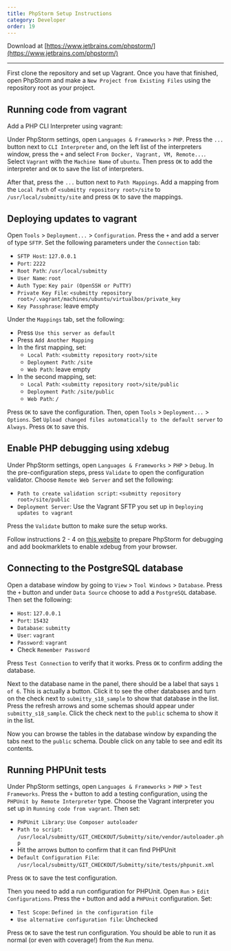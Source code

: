 ```yaml
---
title: PhpStorm Setup Instructions
category: Developer
order: 19
---
```


Download at [https://www.jetbrains.com/phpstorm/](https://www.jetbrains.com/phpstorm/)

---


First clone the repository and set up Vagrant. Once you have that finished, open PhpStorm and make a `New Project from Existing Files` using the repository root as your project.

## Running code from vagrant

Add a PHP CLI Interpreter using vagrant:

Under PhpStorm settings, open `Languages & Frameworks` > `PHP`. Press the `...` button next to `CLI Interpreter` and, on the left list of the interpreters window, press the `+` and select `From Docker, Vagrant, VM, Remote...`. Select `Vagrant` with the `Machine Name` of `ubuntu`. Then press `OK` to add the interpreter and `OK` to save the list of interpreters.

After that, press the `...` button next to `Path Mappings`. Add a mapping from the `Local Path` of `<submitty repository root>/site` to `/usr/local/submitty/site` and press `OK` to save the mappings.

## Deploying updates to vagrant

Open `Tools` > `Deployment...` > `Configuration`. Press the `+` and add a server of type `SFTP`. Set the following parameters under the `Connection` tab:

- `SFTP Host`: `127.0.0.1`
- `Port`: `2222`
- `Root Path`: `/usr/local/submitty`
- `User Name`: `root`
- `Auth Type`: `Key pair (OpenSSH or PuTTY)`
- `Private Key File`: `<submitty repository root>/.vagrant/machines/ubuntu/virtualbox/private_key`
- `Key Passphrase`: leave empty

Under the `Mappings` tab, set the following:

- Press `Use this server as default`
- Press `Add Another Mapping`
- In the first mapping, set:
	- `Local Path`: `<submitty repository root>/site`
	- `Deployment Path`: `/site`
	- `Web Path`: leave empty
- In the second mapping, set:
	- `Local Path`: `<submitty repository root>/site/public`
	- `Deployment Path`: `/site/public`
	- `Web Path`: `/`

Press `OK` to save the configuration. Then, open `Tools` > `Deployment...` > `Options`. Set `Upload changed files automatically to the default server` to `Always`. Press `OK` to save this.


## Enable PHP debugging using xdebug

Under PhpStorm settings, open `Languages & Frameworks` > `PHP` > `Debug`. In the pre-configuration steps, press `Validate` to open the configuration validator. Choose `Remote Web Server` and set the following:

- `Path to create validation script`: `<submitty repository root>/site/public`
- `Deployment Server`: Use the Vagrant SFTP you set up in `Deploying updates to vagrant`

Press the `Validate` button to make sure the setup works.

Follow instructions 2 - 4 on [this website](https://confluence.jetbrains.com/display/PhpStorm/Zero-configuration+Web+Application+Debugging+with+Xdebug+and+PhpStorm) to prepare PhpStorm for debugging and add bookmarklets to enable xdebug from your browser.

## Connecting to the PostgreSQL database

Open a database window by going to `View` > `Tool Windows` > `Database`. Press the `+` button and under `Data Source` choose to add a `PostgreSQL` database. Then set the following:

- `Host`: `127.0.0.1`
- `Port`: `15432`
- `Database`: `submitty`
- `User`: `vagrant`
- `Password`: `vagrant`
- Check `Remember Password`

Press `Test Connection` to verify that it works. Press `OK` to confirm adding the database.

Next to the database name in the panel, there should be a label that says `1 of 6`. This is actually a button. Click it to see the other databases and turn on the check next to `submitty_s18_sample` to show that database in the list. Press the refresh arrows and some schemas should appear under `submitty_s18_sample`. Click the check next to the `public` schema to show it in the list.

Now you can browse the tables in the database window by expanding the tabs next to the `public` schema. Double click on any table to see and edit its contents.

## Running PHPUnit tests

Under PhpStorm settings, open `Languages & Frameworks` > `PHP` > `Test Frameworks`. Press the `+` button to add a testing configuration, using the `PHPUnit by Remote Interpreter` type. Choose the Vagrant interpreter you set up in `Running code from vagrant`. Then set:

- `PHPUnit Library`: `Use Composer autoloader`
- `Path to script`: `/usr/local/submitty/GIT_CHECKOUT/Submitty/site/vendor/autoloader.php`
- Hit the arrows button to confirm that it can find PHPUnit
- `Default Configuration File`: `/usr/local/submitty/GIT_CHECKOUT/Submitty/site/tests/phpunit.xml`

Press `OK` to save the test configuration.

Then you need to add a run configuration for PHPUnit. Open `Run` > `Edit Configurations`. Press the `+` button and add a `PHPUnit` configuration. Set:

- `Test Scope`: `Defined in the configuration file`
- `Use alternative configuration file`: Unchecked

Press `OK` to save the test run configuration. You should be able to run it as normal (or even with coverage!) from the `Run` menu.
